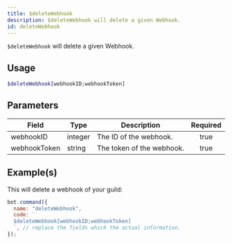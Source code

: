 ```yaml
---
title: $deleteWebhook
description: $deleteWebhook will delete a given Webhook.
id: deleteWebhook
---
```


`$deleteWebhook` will delete a given Webhook.

## Usage

```php
$deleteWebhook[webhookID;webhookToken]
```

## Parameters

| Field        | Type    | Description               | Required |
| ------------ | ------- | ------------------------- | :------: |
| webhookID    | integer | The ID of the webhook.    |   true   |
| webhookToken | string  | The token of the webhook. |   true   |

## Example(s)

This will delete a webhook of your guild:

```javascript
bot.command({
  name: "deleteWebhook",
  code: `
  $deleteWebhook[webhookID;webhookToken]
  `, // replace the fields which the actual information.
});
```
